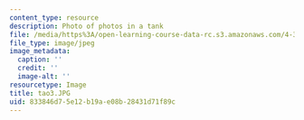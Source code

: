 ```yaml
---
content_type: resource
description: Photo of photos in a tank
file: /media/https%3A/open-learning-course-data-rc.s3.amazonaws.com/4-341-introduction-to-photography-fall-2002/833846d75e12b19ae08b28431d71f89c_tao3.JPG
file_type: image/jpeg
image_metadata:
  caption: ''
  credit: ''
  image-alt: ''
resourcetype: Image
title: tao3.JPG
uid: 833846d7-5e12-b19a-e08b-28431d71f89c
---
```

